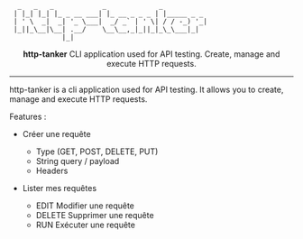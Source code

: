 
```
  _   _   _            _             _
 | |_| |_| |_ _ __ ___| |_ __ _ _ _ | |_____ _ _
 | ' \  _|  _| '_ \___|  _/ _` | ' \| / / -_) '_|
 |_||_\__|\__| .__/    \__\__,_|_||_|_\_\___|_|
             |_|
```

<div align="center">

**http-tanker**
CLI application used for API testing. 
Create, manage and execute HTTP requests. 


<!-- <img src="./assets/htui_demo.gif" /> -->


</div>

---

http-tanker is a cli application used for API testing.
It allows you to create, manage and execute HTTP requests. 

Features :
- Créer une requête
	- Type (GET, POST, DELETE, PUT)
	- String query / payload
	- Headers

- Lister mes requêtes
	- EDIT Modifier une requête
	- DELETE Supprimer une requête
	- RUN Exécuter une requête



